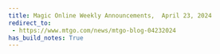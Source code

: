 ```yaml
---
title: Magic Online Weekly Announcements,  April 23, 2024
redirect_to:
 - https://www.mtgo.com/news/mtgo-blog-04232024
has_build_notes: True
---
```

